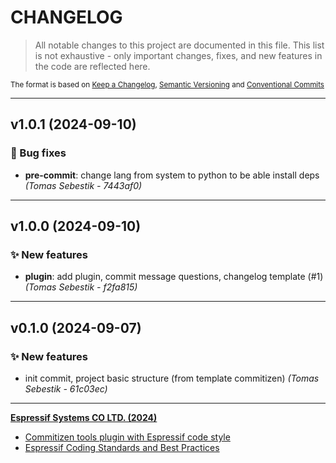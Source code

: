 # CHANGELOG

> All notable changes to this project are documented in this file.
> This list is not exhaustive - only important changes, fixes, and new features in the code are reflected here.

<sub>The format is based on [Keep a Changelog](https://keepachangelog.com/en/1.0.0/),     [Semantic Versioning](https://semver.org/spec/v2.0.0.html) and     [Conventional Commits](https://www.conventionalcommits.org/en/v1.0.0/)
</sub>

---

## v1.0.1 (2024-09-10)

### 🐛 Bug fixes

- **pre-commit**: change lang from system to python to be able install deps *(Tomas Sebestik - 7443af0)*

---

## v1.0.0 (2024-09-10)

### ✨ New features

- **plugin**: add plugin, commit message questions, changelog template (#1) *(Tomas Sebestik - f2fa815)*

---

## v0.1.0 (2024-09-07)

### ✨ New features

- init commit, project basic structure (from template commitizen) *(Tomas Sebestik - 61c03ec)*

---

**[Espressif Systems CO LTD. (2024)](https://www.espressif.com/)**

- [Commitizen tools plugin with Espressif code style](https://www.github.com/espressif/cz-plugin-espressif)
- [Espressif Coding Standards and Best Practices](https://www.github.com/espressif/standards)
